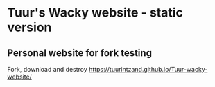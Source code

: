 # Tuur's Wacky website - static version
## Personal website for fork testing

Fork, download and destroy
https://tuurintzand.github.io/Tuur-wacky-website/
